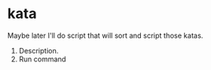 # kata

Maybe later I'll do script that will sort and script those katas.

1) Description.
2) Run command

